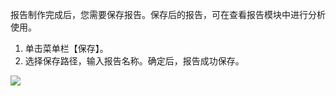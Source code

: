 报告制作完成后，您需要保存报告。保存后的报告，可在查看报告模块中进行分析使用。
1. 单击菜单栏【保存】。
2. 选择保存路径，输入报告名称。确定后，报告成功保存。

 ![](https://main.qcloudimg.com/raw/42de5cac7080d187c2c8bbd90fdd01d7.png)
